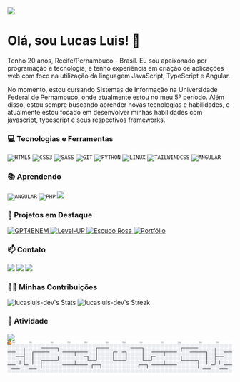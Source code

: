 <img src="https://mcusercontent.com/7b4adcb27c52814672f8d14b5/images/f1d64b64-f36b-3c1e-5916-e7ca3d2ec556.png" />

# Olá, sou Lucas Luis! 👋
     
  
Tenho 20 anos, Recife/Pernambuco - Brasil. Eu sou apaixonado por programação e tecnologia, e tenho experiência em criação de aplicações web com foco na utilização da linguagem JavaScript, TypeScript e Angular.

No momento, estou cursando Sistemas de Informação na Universidade Federal de Pernambuco, onde atualmente estou no meu 5º período. Além disso, estou sempre buscando aprender novas tecnologias e habilidades, e atualmente estou focado em desenvolver minhas habilidades com javascript, typescript e seus respectivos frameworks.


### 💻 Tecnologias e Ferramentas

<div>
    <code><img width="50px" src="https://cdn.jsdelivr.net/gh/devicons/devicon/icons/html5/html5-original-wordmark.svg" title = "HTML5"/></code>
    <code><img width="50px" src="https://cdn.jsdelivr.net/gh/devicons/devicon/icons/css3/css3-original-wordmark.svg" title = "CSS3"/></code>
    <code><img width="50px" src="https://cdn.jsdelivr.net/gh/devicons/devicon/icons/sass/sass-original.svg" title = "SASS"/></code>
    <code><img width="50px" src="https://cdn.jsdelivr.net/gh/devicons/devicon/icons/git/git-original.svg" title = "GIT"/></code>
    <code><img width="50px" src="https://cdn.jsdelivr.net/gh/devicons/devicon/icons/python/python-original.svg" title = "PYTHON"/></code>
    <code><img width="50px" src="https://cdn.jsdelivr.net/gh/devicons/devicon/icons/linux/linux-original.svg" title = "LINUX"/></code>
    <code><img width="50px" src="https://cdn.jsdelivr.net/gh/devicons/devicon/icons/tailwindcss/tailwindcss-original.svg" title = "TAILWINDCSS"/></code>
     <code><img width="45px" src="https://cdn.jsdelivr.net/gh/devicons/devicon/icons/angular/angular-original.svg" title = "ANGULAR"/></code>
</div>




### 📚 Aprendendo

<div>
    <code><img width="45px" src="https://cdn.jsdelivr.net/gh/devicons/devicon/icons/angular/angular-original.svg" title = "ANGULAR"/></code>
    <code><img width="45px" src="https://cdn.jsdelivr.net/gh/devicons/devicon@latest/icons/php/php-original.svg" title="PHP" /></code>
    <code><img width="45px" src="https://cdn.jsdelivr.net/gh/devicons/devicon@latest/icons/laravel/laravel-original.svg" /></code>
</div>

### 🎯 Projetos em Destaque

<div align="left" style="display: inline-block;">
    

 <a href="https://github.com/LucasLuis-Dev/GPT4ENEM">
    <img width="45%" src="https://github-readme-stats.vercel.app/api/pin/?username=lucasluis-dev&repo=GPT4ENEM" alt="GPT4ENEM"/>
  </a>

  <a href="https://github.com/LucasLuis-Dev/Level-UP">
    <img width="45%" src="https://github-readme-stats.vercel.app/api/pin/?username=lucasluis-dev&repo=Level-UP" alt="Level-UP"/>
  </a>

  <a href="https://github.com/LucasLuis-Dev/Projeto-Escudo-Rosa">
    <img width="45%" src="https://github-readme-stats.vercel.app/api/pin/?username=lucasluis-dev&repo=Projeto-Escudo-Rosa" alt="Escudo Rosa"/>
  </a>

  <a href="https://github.com/LucasLuis-Dev/Portfolio-Lucas-Luis">
    <img width="45%" src="https://github-readme-stats.vercel.app/api/pin/?username=lucasluis-dev&repo=Portfolio-Lucas-Luis" alt="Portfólio"/>
  </a>

</div>

### 📫 Contato

<div>
    <a href="https://www.linkedin.com/in/lucasluis-dev/" target="_blank"><img width="45px" src="https://cdn.jsdelivr.net/gh/devicons/devicon/icons/linkedin/linkedin-original.svg" /></a>
    <a href="https://www.instagram.com/lucas_lu1s.dev/" target="_blank"><img width="45px" src="https://img.icons8.com/?size=100&id=kfnjM4KPaLxk&format=png&color=000000" /></a>
    <a href="mailto:lucasluisouza@gmail.com" target="_blank"><img width="45px" src="https://img.icons8.com/?size=100&id=P7UIlhbpWzZm&format=png&color=000000" /></a>
</div>



### 👨‍💻 Minhas Contribuições 

<p align="left">
  <img src="https://github-readme-stats.vercel.app/api?username=lucasluis-dev&theme=dracula&show_icons=true&hide_border=true&count_private=true" alt="lucasluis-dev's Stats" width="48%" />
  <img src="https://github-readme-streak-stats.herokuapp.com/?user=lucasluis-dev&theme=dracula&hide_border=true" alt="lucasluis-dev's Streak" width="51%" />

<!--
  <img src="https://github-readme-stats.vercel.app/api/top-langs/?username=lucasluis-dev&theme=vue-dark&show_icons=true&hide_border=true&layout=donut" alt="lucasluis-dev's Top Languages" />
-->
</p>



<!--
<div align="left" style="display: inline-block;">
      


 <img src="https://github-profile-trophy.vercel.app/?username=LucasLuis-Dev&theme=dracula&row=2&no-bg=true&column=3&margin-w=15&margin-h=15" />

</div>
-->


### 🎯 Atividade 

<img align="center" src="https://github-readme-activity-graph.vercel.app/graph?username=LucasLuis-Dev&theme=dracula&hide_border=true&show_icons=true&custom_title=Grafico%20de%20Contribuição" />

<picture>
  <source media="(prefers-color-scheme: dark)" srcset="https://raw.githubusercontent.com/lucasluis-dev/lucasluis-dev/output/pacman-contribution-graph-dark.svg">
  <source media="(prefers-color-scheme: light)" srcset="https://raw.githubusercontent.com/lucasluis-dev/lucasluis-dev/output/pacman-contribution-graph.svg">
  <img alt="pacman contribution graph" src="https://raw.githubusercontent.com/lucasluis-dev/lucasluis-dev/output/pacman-contribution-graph.svg">
</picture>
